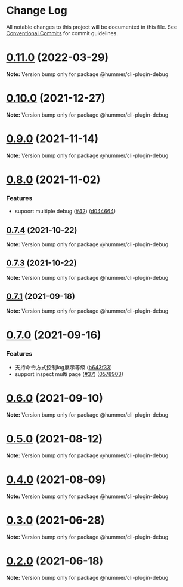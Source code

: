# Change Log

All notable changes to this project will be documented in this file.
See [Conventional Commits](https://conventionalcommits.org) for commit guidelines.

# [0.11.0](https://git.xiaojukeji.com/tenon/tenon-cli/compare/v0.10.3...v0.11.0) (2022-03-29)

**Note:** Version bump only for package @hummer/cli-plugin-debug





# [0.10.0](https://git.xiaojukeji.com/tenon/tenon-cli/compare/v0.9.0...v0.10.0) (2021-12-27)

**Note:** Version bump only for package @hummer/cli-plugin-debug





# [0.9.0](https://git.xiaojukeji.com/tenon/tenon-cli/compare/v0.8.0...v0.9.0) (2021-11-14)

**Note:** Version bump only for package @hummer/cli-plugin-debug





# [0.8.0](https://git.xiaojukeji.com/tenon/tenon-cli/compare/v0.7.4...v0.8.0) (2021-11-02)


### Features

* supoort multiple debug ([#42](https://git.xiaojukeji.com/tenon/tenon-cli/issues/42)) ([d044664](https://git.xiaojukeji.com/tenon/tenon-cli/commits/d044664da3b5042bddd60395beba0f9a2df72b0c))





## [0.7.4](https://git.xiaojukeji.com/tenon/tenon-cli/compare/v0.7.3...v0.7.4) (2021-10-22)

**Note:** Version bump only for package @hummer/cli-plugin-debug





## [0.7.3](https://git.xiaojukeji.com/tenon/tenon-cli/compare/v0.7.2...v0.7.3) (2021-10-22)

**Note:** Version bump only for package @hummer/cli-plugin-debug





## [0.7.1](https://git.xiaojukeji.com/tenon/tenon-cli/compare/v0.7.0...v0.7.1) (2021-09-18)

**Note:** Version bump only for package @hummer/cli-plugin-debug





# [0.7.0](https://git.xiaojukeji.com/tenon/tenon-cli/compare/v0.6.0...v0.7.0) (2021-09-16)


### Features

* 支持命令方式控制log展示等级 ([b643f33](https://git.xiaojukeji.com/tenon/tenon-cli/commits/b643f338dac9c6112d21cc368aba5755e8ff1f91))
* support inspect multi page ([#37](https://git.xiaojukeji.com/tenon/tenon-cli/issues/37)) ([0578903](https://git.xiaojukeji.com/tenon/tenon-cli/commits/057890369e46d0b275e5f3fdeea49eba6b244a8c))





# [0.6.0](https://git.xiaojukeji.com/tenon/tenon-cli/compare/v0.5.0...v0.6.0) (2021-09-10)

**Note:** Version bump only for package @hummer/cli-plugin-debug





# [0.5.0](https://git.xiaojukeji.com/tenon/tenon-cli/compare/v0.4.0...v0.5.0) (2021-08-12)

**Note:** Version bump only for package @hummer/cli-plugin-debug





# [0.4.0](https://git.xiaojukeji.com/tenon/tenon-cli/compare/v0.3.1...v0.4.0) (2021-08-09)

**Note:** Version bump only for package @hummer/cli-plugin-debug





# [0.3.0](https://git.xiaojukeji.com/tenon/tenon-cli/compare/v0.2.0...v0.3.0) (2021-06-28)

**Note:** Version bump only for package @hummer/cli-plugin-debug





# [0.2.0](https://git.xiaojukeji.com/tenon/tenon-cli/compare/v0.1.27...v0.2.0) (2021-06-18)

**Note:** Version bump only for package @hummer/cli-plugin-debug
